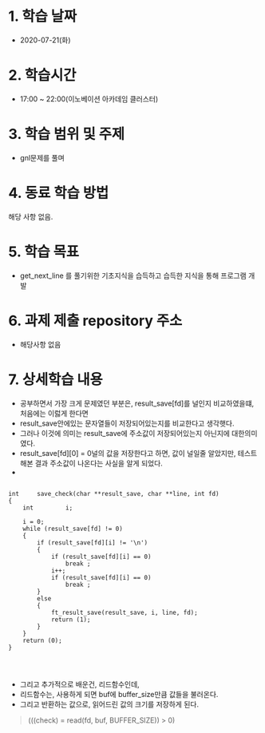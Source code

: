 # 1. 학습 날짜

* 2020-07-21(화)

# 2. 학습시간

* 17:00 ~ 22:00(이노베이션 아카데임 클러스터)

# 3. 학습 범위 및 주제

* gnl문제를 풀며

# 4. 동료 학습 방법

해당 사항 없음.

# 5. 학습 목표

* get_next_line 를 풀기위한 기초지식을 습득하고 습득한 지식을 통해 프로그램 개발

# 6. 과제 제출 repository 주소

* 해당사항 없음 

# 7. 상세학습 내용
* 공부하면서 가장 크게 문제였던 부분은, result_save[fd]를 널인지 비교하였을떄, 처음에는 이럻게 한다면 
* result_save안에있는 문자열들이 저장되어있는지를 비교한다고 생각햇다. 
* 그러나 이것에 의미는 result_save에 주소값이 저장되어있는지 아닌지에 대한의미였다. 
* result_save[fd][0] = 0널의 값을 저장한다고 하면, 값이 널일줄 알았지만, 테스트해본 결과 주소값이 나온다는 사실을 알게 되었다. 
* 
<pre><code>
int		save_check(char **result_save, char **line, int fd)
{
	int			i;

	i = 0;
	while (result_save[fd] != 0)
	{
		if (result_save[fd][i] != '\n')
		{
			if (result_save[fd][i] == 0)
				break ;
			i++;
			if (result_save[fd][i] == 0)
				break ;
		}
		else
		{
			ft_result_save(result_save, i, line, fd);
			return (1);
		}
	}
	return (0);
}

</pre> </code>

* 그리고 추가적으로 배운건, 리드함수인데, 
* 리드함수는, 사용하게 되면 buf에 buffer_size만큼 값들을 불러온다. 
* 그리고 반환하는 값으로, 읽어드린 값의 크기를 저장하게 된다.
>(((check) = read(fd, buf, BUFFER_SIZE)) > 0)
